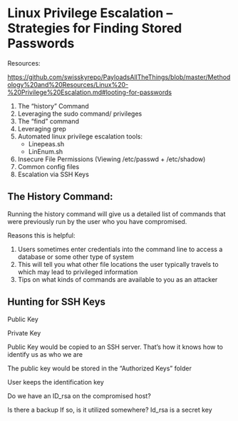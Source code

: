 # Linux Privilege Escalation – Strategies for Finding Stored Passwords

Resources:

https://github.com/swisskyrepo/PayloadsAllTheThings/blob/master/Methodology%20and%20Resources/Linux%20-%20Privilege%20Escalation.md#looting-for-passwords
 

1. The “history” Command
2. Leveraging the sudo command/ privileges
3. The “find” command
4. Leveraging grep
5. Automated linux privilege escalation tools:
    - Linepeas.sh
    - LinEnum.sh
6. Insecure File Permissions (Viewing /etc/passwd + /etc/shadow)
7. Common config files
8. Escalation via SSH Keys

## The History Command:

Running the history command will give us a detailed list of commands that were previously run by the user who you have compromised.

 

Reasons this is helpful:

1. Users sometimes enter credentials into the command line to access a database or some other type of system
2. This will tell you what other file locations the user typically travels to which may lead to privileged information
3. Tips on what kinds of commands are available to you as an attacker
 

## Hunting for SSH Keys


Public Key

Private Key


Public Key would be copied to an SSH server. That’s how it knows how to identify us as who we are

The public key would be stored in the “Authorized Keys” folder


User keeps the identification key

Do we have an ID_rsa on the compromised host?

Is there a backup
If so, is it utilized somewhere?
Id_rsa is a secret key